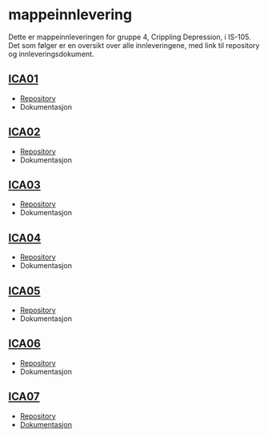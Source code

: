 # mappeinnlevering

Dette er mappeinnleveringen for gruppe 4, Crippling Depression, i IS-105.
Det som følger er en oversikt over alle innleveringene, med link til repository og innleveringsdokument.

## [ICA01](https://github.com/chinatsu/is105-uke04)
  * [Repository](https://github.com/chinatsu/is105-uke04)
  * Dokumentasjon
  
## [ICA02](https://github.com/chinatsu/is105-ica02)
  * [Repository](https://github.com/chinatsu/is105-ica02)
  * Dokumentasjon
  
## [ICA03](https://github.com/crippling-depression/is105-ica03)
  * [Repository](https://github.com/crippling-depression/is105-ica03)
  * Dokumentasjon
  
## [ICA04](https://github.com/crippling-depression/is105-ica04)
  * [Repository](https://github.com/crippling-depression/is105-ica04)
  * Dokumentasjon
  
## [ICA05](https://github.com/crippling-depression/is105-ica05)
  * [Repository](https://github.com/crippling-depression/is105-ica05)
  * Dokumentasjon
  
## [ICA06](https://github.com/crippling-depression/is105-ica06)
  * [Repository](https://github.com/crippling-depression/is105-ica06)
  * Dokumentasjon
  
## [ICA07](https://github.com/crippling-depression/is105-ica07)
  * [Repository](https://github.com/crippling-depression/is105-ica07)
  * [Dokumentasjon](https://github.com/crippling-depression/mappeinnlevering/blob/master/ICA07.md)
